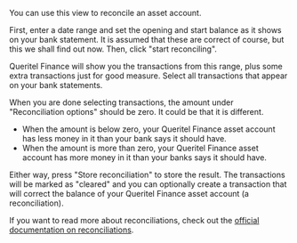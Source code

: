You can use this view to reconcile an asset account.

First, enter a date range and set the opening and start balance as it shows on your bank statement. It is assumed that these are correct of course, but this we shall find out now. Then, click "start reconciling".

Queritel Finance will show you the transactions from this range, plus some extra transactions just for good measure. Select all transactions that appear on your bank statements.

When you are done selecting transactions, the amount under "Reconciliation options" should be zero. It could be that it is different.

* When the amount is below zero, your Queritel Finance asset account has less money in it than your bank says it should have.
* When the amount is more than zero, your Queritel Finance asset account has more money in it than your banks says it should have.

Either way, press "Store reconciliation" to store the result. The transactions will be marked as "cleared" and you can optionally create a transaction that will correct the balance of your Queritel Finance asset account (a reconciliation).

If you want to read more about reconciliations, check out the [official documentation on reconciliations](https://drive.google.com/file/d/1DksqkCDUlY4aQJT_I99nzRnOK9mV5_WZ/view?usp=sharing).
